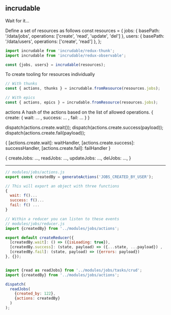 incrudable
----

Wait for it...

Define a set of resources as follows
const resources = {
  jobs: {
    basePath: '/data/jobs',
    operations: ['create', 'read', 'update', 'del']
  },
  users: {
    basePath: '/data/users',
    operations: ['create', 'read']
  },
};

```js
import incrudable from 'incrudable/redux-thunk';
import incrudable from 'incrudable/redux-observable';
```

```js
const {jobs, users} = incrudable(resources);
```

To create tooling for resources individually
```js
// With thunks
const { actions, thunks } = incrudable.fromResource(resources.jobs);

// With epics
const { actions, epics } = incrudable.fromResource(resources.jobs);
```

actions
A hash of the actions based on the list of allowed operations.
{
  create: {
    wait: ... , success: ... , fail: ...
  }
}

dispatch(actions.create.wait());
dispatch(actions.create.success(payload));
dispatch(actions.create.fail(payload));

{
  [actions.create.wait]: waitHandler,
  [actions.create.success]: successHandler,
  [actions.create.fail]: failHandler
}

{
  createJobs: ...,
  readJobs: ...,
  updateJobs: ...,
  delJobs: ...,
}

-----
```js
// modules/jobs/actions.js
export const createdBy = generateActions('JOBS_CREATED_BY_USER');

// This will export an object with three functions
{
  wait: f()...
  success: f()...
  fail: f() ...
}

// Within a reducer you can listen to these events
// modules/jobs/reducer.js
import {createdBy} from '../modules/jobs/actions';

export default createReducer({
  [createdBy.wait]: () => ({isLoading: true}),
  [createdBy.success]: (state, payload) => ({...state, ...payload}) ,
  [createdBy.fail]: (state, payload) => ({errors: payload})
}, {});


import {read as readJobs} from '../modules/jobs/tasks/crud';
import {createdBy} from '../modules/jobs/actions';

dispatch(
  readJobs(
    {created_by: 122},
    {actions: createdBy}
  )
);
```